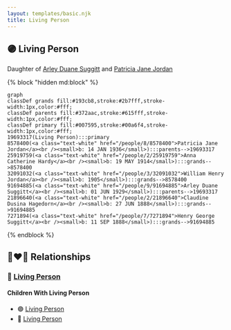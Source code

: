 ```yaml
---
layout: templates/basic.njk
title: Living Person
---
```

## 🟣 Living Person

Daughter of [Arley Duane Suggitt](/people/9/91694885) and [Patricia Jane Jordan](/people/8/8578400)

{% block "hidden md:block" %}
```mermaid
graph
classDef grands fill:#193cb8,stroke:#2b7fff,stroke-width:1px,color:#fff;
classDef parents fill:#372aac,stroke:#615fff,stroke-width:1px,color:#fff;
classDef primary fill:#007595,stroke:#00a6f4,stroke-width:1px,color:#fff;
19693317(Living Person):::primary
8578400(<a class="text-white" href="/people/8/8578400">Patricia Jane Jordan</a><br /><small>b: 14 JAN 1936</small>):::parents-->19693317
25919759(<a class="text-white" href="/people/2/25919759">Anna Catherine Hardy</a><br /><small>b: 19 MAY 1914</small>):::grands-->8578400
32091032(<a class="text-white" href="/people/3/32091032">William Henry Jordan</a><br /><small>b: 1905</small>):::grands-->8578400
91694885(<a class="text-white" href="/people/9/91694885">Arley Duane Suggitt</a><br /><small>b: 01 JUN 1929</small>):::parents-->19693317
21896640(<a class="text-white" href="/people/2/21896640">Claudine Dusina Hagedorn</a><br /><small>b: 27 JUN 1888</small>):::grands-->91694885
7271894(<a class="text-white" href="/people/7/7271894">Henry George Suggitt</a><br /><small>b: 11 SEP 1888</small>):::grands-->91694885
```
{% endblock %}

## 👩‍❤️‍👨 Relationships

### 🔵 [Living Person](/people/3/34056238)

#### Children With Living Person
* 🟣 [Living Person](/people/5/56446490)
* 🔵 [Living Person](/people/5/59053596)